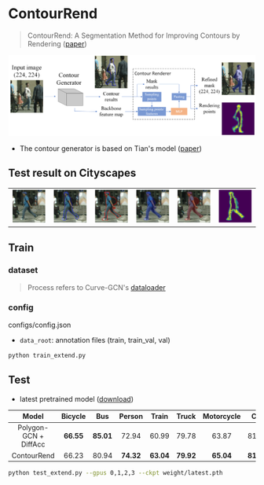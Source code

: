 # ContourRend

> ContourRend: A Segmentation Method for Improving Contours by Rendering ([paper](https://arxiv.org/abs/2007.07437))

![ContourRend](demo_results/ContourRend.png)

- The contour generator is based on Tian's model ([paper](https://aapm.onlinelibrary.wiley.com/doi/epdf/10.1002/mp.14327))

## Test result on Cityscapes

<table>
    <tr>
        <td><img src="demo_results/img_0.png" alt="img" width="200" height="auto"/></td>
        <td><img src="demo_results/img_1.png" alt="img" width="200" height="auto"/></td>
        <td><img src="demo_results/img_2.png" alt="img" width="200" height="auto"/></td>
        <td><img src="demo_results/img_3.png" alt="img" width="200" height="auto"/></td>
        <td><img src="demo_results/img_4.png" alt="img" width="200" height="auto"/></td>
        <td><img src="demo_results/img_5.png" alt="img" width="200" height="auto"/></td>
    </tr>
</table>

## Train

### dataset

> Process refers to Curve-GCN's [dataloader](https://github.com/fidler-lab/curve-gcn/tree/dataloader)

### config

configs/config.json

- `data_root`: annotation files (train, train_val, val)

```bash
python train_extend.py
```

## Test

- latest pretrained model ([download](https://drive.google.com/file/d/14CeLMy-a2oxoEfLpFjIhzzbc4UD3z14k/view?usp=sharing))

|         Model         |  Bicycle  |    Bus    |  Person   |   Train   |   Truck   | Motorcycle |    Car    |   Rider   |   mIoU    |
| :-------------------: | :-------: | :-------: | :-------: | :-------: | :-------: | :--------: | :-------: | :-------: | :-------: |
| Polygon-GCN + DiffAcc | **66.55** | **85.01** |   72.94   |   60.99   |   79.78   |   63.87    |   81.09   |   71.00   |   72.66   |
|      ContourRend      |   66.23   |   80.94   | **74.32** | **63.04** | **79.92** | **65.04**  | **81.26** | **72.70** | **72.93** |

```bash
python test_extend.py --gpus 0,1,2,3 --ckpt weight/latest.pth
```

